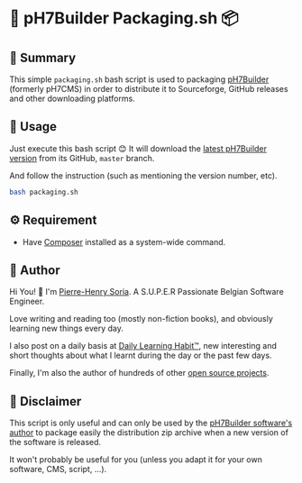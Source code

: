 # 🚀 pH7Builder Packaging.sh 📦


## 👀 Summary

This simple `packaging.sh` bash script is used to packaging [pH7Builder](https://github.com/pH7Software/pH7-Social-Dating-CMS) (formerly pH7CMS) in order to distribute it to Sourceforge, GitHub releases and other downloading platforms.


## 🧰 Usage

Just execute this bash script 😊 It will download the [latest pH7Builder version](https://github.com/pH7Software/pH7CMS-Packaging/blob/ea1b80a75cee2ab6ec7f2b7214dc4de2a28eaccd/packaging.sh#L25) from its GitHub, `master` branch.

And follow the instruction (such as mentioning the version number, etc).


```bash
bash packaging.sh
```


## ⚙ Requirement

* Have [Composer](https://getcomposer.org) installed as a system-wide command.


## 🍳 Author

Hi You! 👋
I'm [Pierre-Henry Soria](https://pierrehenry.be). A S.U.P.E.R Passionate Belgian Software Engineer.

Love writing and reading too (mostly non-fiction books), and obviously learning new things every day.

I also post on a daily basis at [Daily Learning Habit™](https://dailylearninghabit.com), new interesting and short thoughts about what I learnt during the day or the past few days.

Finally, I'm also the author of hundreds of other [open source projects](https://github.com/pH-7?tab=repositories).


## 📜 Disclaimer

This script is only useful and can only be used by the [pH7Builder software's author](https://www.linkedin.com/in/ph7enry/) to package easily the distribution zip archive when a new version of the software is released.

It won't probably be useful for you (unless you adapt it for your own software, CMS, script, ...).
